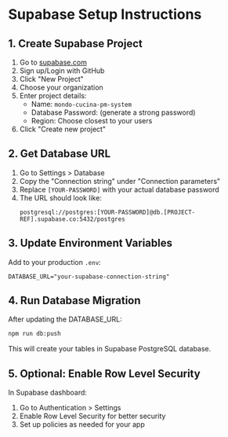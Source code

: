 # Supabase Setup Instructions

## 1. Create Supabase Project
1. Go to [supabase.com](https://supabase.com)
2. Sign up/Login with GitHub
3. Click "New Project"
4. Choose your organization
5. Enter project details:
   - Name: `mondo-cucina-pm-system`
   - Database Password: (generate a strong password)
   - Region: Choose closest to your users
6. Click "Create new project"

## 2. Get Database URL
1. Go to Settings > Database
2. Copy the "Connection string" under "Connection parameters"
3. Replace `[YOUR-PASSWORD]` with your actual database password
4. The URL should look like:
   ```
   postgresql://postgres:[YOUR-PASSWORD]@db.[PROJECT-REF].supabase.co:5432/postgres
   ```

## 3. Update Environment Variables
Add to your production `.env`:
```
DATABASE_URL="your-supabase-connection-string"
```

## 4. Run Database Migration
After updating the DATABASE_URL:
```bash
npm run db:push
```

This will create your tables in Supabase PostgreSQL database.

## 5. Optional: Enable Row Level Security
In Supabase dashboard:
1. Go to Authentication > Settings
2. Enable Row Level Security for better security
3. Set up policies as needed for your app